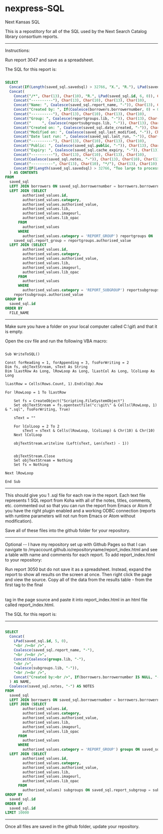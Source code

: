 # nexpress-SQL
Next Kansas SQL

This is a repostitory for all of the SQL used by the Next Search Catalog library consortium reports.

-----

Instructions:

Run report 3047 and save as a spreadsheet.

The SQL for this report is:

```SQL

SELECT
  Concat(If(Length(saved_sql.savedsql) > 32766, "X.", "R."), LPad(saved_sql.id, 6, 0)) AS FILE_NAME,
  Concat(
    Concat("/*", Char(13), Char(10), "R.", LPad(saved_sql.id, 6, 0)), Char(13), Char(10), Char(13), Char(10),
    Concat("----------"), Char(13), Char(10), Char(13), Char(10),
    Concat("Name: ", Coalesce(saved_sql.report_name, "-")), Char(13), Char(10),
    Concat("Created by: ", If(Coalesce(borrowers.borrowernumber, 0) = 0, "-", Concat(borrowers.firstname, " ", borrowers.surname))), Char(13), Char(10), Char(13), Char(10),
    Concat("----------"), Char(13), Char(10), Char(13), Char(10),
    Concat("Group: ", Coalesce(reportgroups.lib, "-")), Char(13), Char(10),
    Concat("     ", Coalesce(reportsubgroups.lib, "-")), Char(13), Char(10), Char(13), Char(10),
    Concat("Created on: ", Coalesce(saved_sql.date_created, "-")), Char(13), Char(10),
    Concat("Modified on: ", Coalesce(saved_sql.last_modified, "-")), Char(13), Char(10),
    Concat("Date last run: ", Coalesce(saved_sql.last_run, "-")), Char(13), Char(10), Char(13), Char(10),
    Concat("----------"), Char(13), Char(10), Char(13), Char(10),
    Concat("Public: ", Coalesce(saved_sql.public, "-")), Char(13), Char(10),
    Concat("Expiry: ", Coalesce(saved_sql.cache_expiry, "-")), Char(13), Char(10), Char(13), Char(10),
    Concat("----------"), Char(13), Char(10), Char(13), Char(10),
    Concat(Coalesce(saved_sql.notes, "-")), Char(13), Char(10), Char(13), Char(10),
    Concat("----------", Char(13), Char(10), "*/"), Char(13), Char(10), Char(13), Char(10),
    Concat(IF(Length(saved_sql.savedsql) > 32766, "Too large to process", saved_sql.savedsql)), Char(13), Char(10), Char(13), Char(10)
  ) AS CONTENTS
FROM
  saved_sql
  LEFT JOIN borrowers ON saved_sql.borrowernumber = borrowers.borrowernumber
  LEFT JOIN (SELECT
        authorised_values.id,
        authorised_values.category,
        authorised_values.authorised_value,
        authorised_values.lib,
        authorised_values.imageurl,
        authorised_values.lib_opac
      FROM
        authorised_values
      WHERE
        authorised_values.category = 'REPORT_GROUP') reportgroups ON
    saved_sql.report_group = reportgroups.authorised_value
  LEFT JOIN (SELECT
        authorised_values.id,
        authorised_values.category,
        authorised_values.authorised_value,
        authorised_values.lib,
        authorised_values.imageurl,
        authorised_values.lib_opac
      FROM
        authorised_values
      WHERE
        authorised_values.category = 'REPORT_SUBGROUP') reportsubgroups ON saved_sql.report_subgroup =
    reportsubgroups.authorised_value
GROUP BY
  saved_sql.id
ORDER BY
  FILE_NAME
```

----------

Make sure you have a folder on your local computer called C:\git\ and that it is empty.

Open the csv file and run the following VBA macro:

```

Sub WriteToSQL()

Const forReading = 1, forAppending = 3, fsoForWriting = 2
Dim fs, objTextStream, sText As String
Dim lLastRow As Long, lRowLoop As Long, lLastCol As Long, lColLoop As Long

lLastRow = Cells(Rows.Count, 1).End(xlUp).Row

For lRowLoop = 1 To lLastRow

    Set fs = CreateObject("Scripting.FileSystemObject")
    Set objTextStream = fs.opentextfile("c:\git\" & Cells(lRowLoop, 1) & ".sql", fsoForWriting, True)

    sText = ""

    For lColLoop = 2 To 2
        sText = sText & Cells(lRowLoop, lColLoop) & Chr(10) & Chr(10)
    Next lColLoop

    objTextStream.writeline (Left(sText, Len(sText) - 1))


    objTextStream.Close
    Set objTextStream = Nothing
    Set fs = Nothing

Next lRowLoop

End Sub

```

----------

This should give you 1 .sql file for each row in the report.  Each text file represents 1 SQL report from Koha with all of the notes, titles, comments, etc. commented out so that you can run the report from Emacs or Atom if you have the right plugin enabled and a working ODBC connection (reports with runtime parameters will not run from Emacs or Atom without modification).

Save all of these files into the github folder for your repository.

----------

Optional -- I have my repository set up with Github Pages so that I can navigate to /myaccount.github.io/repositoryname/report_index.html and see a table with name and comments for each report.  To add report_index.html to your repository:

Run report 3050 but do not save it as a spreadsheet.  Instead, expand the report to show all results on the screen at once.  Then right click the page and view the source.  Copy all of the data from the results table - from the first <table> tag to the final </table> tag in the page source and paste it into report_index.html in an html file called report_index.html.

The SQL for this report is:

----------

```SQL

SELECT
  Concat(
    LPad(saved_sql.id, 5, 0),
    "<br /><br />",
    Coalesce(saved_sql.report_name, "-"),
    "<br /><br />",
    Concat(Coalesce(groups.lib, "-"),
    "<br />",
    Coalesce(subgroups.lib, "-")),
    "<br /><br />",
    Concat("Created by:<br />", If(borrowers.borrowernumber IS NULL, "-", Concat(borrowers.firstname, " ", borrowers.surname)))
  ) AS NAME,
  Coalesce(saved_sql.notes, "-") AS NOTES
FROM
  saved_sql
  LEFT JOIN borrowers ON saved_sql.borrowernumber = borrowers.borrowernumber
  LEFT JOIN (SELECT
        authorised_values.id,
        authorised_values.category,
        authorised_values.authorised_value,
        authorised_values.lib,
        authorised_values.imageurl,
        authorised_values.lib_opac
      FROM
        authorised_values
      WHERE
        authorised_values.category = 'REPORT_GROUP') groups ON saved_sql.report_group = groups.authorised_value
  LEFT JOIN (SELECT
        authorised_values.id,
        authorised_values.category,
        authorised_values.authorised_value,
        authorised_values.lib,
        authorised_values.imageurl,
        authorised_values.lib_opac
      FROM
        authorised_values) subgroups ON saved_sql.report_subgroup = subgroups.authorised_value
GROUP BY
  saved_sql.id
ORDER BY
  saved_sql.id
LIMIT 10000
```

----------

Once all files are saved in the github folder, update your repository.
